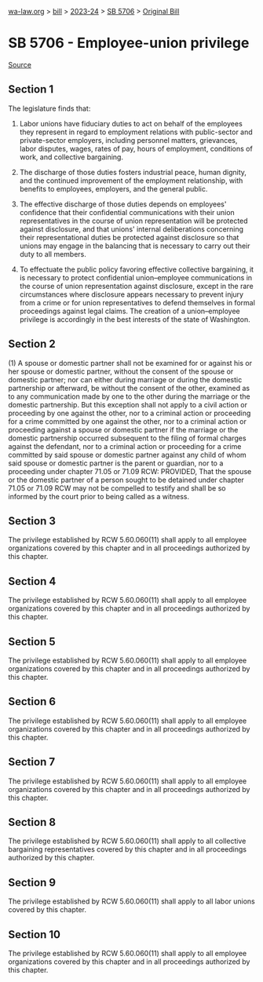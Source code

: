 [wa-law.org](/) > [bill](/bill/) > [2023-24](/bill/2023-24/) > [SB 5706](/bill/2023-24/sb/5706/) > [Original Bill](/bill/2023-24/sb/5706/1/)

# SB 5706 - Employee-union privilege

[Source](http://lawfilesext.leg.wa.gov/biennium/2023-24/Pdf/Bills/Senate%20Bills/5706.pdf)

## Section 1
The legislature finds that:

1. Labor unions have fiduciary duties to act on behalf of the employees they represent in regard to employment relations with public-sector and private-sector employers, including personnel matters, grievances, labor disputes, wages, rates of pay, hours of employment, conditions of work, and collective bargaining.

2. The discharge of those duties fosters industrial peace, human dignity, and the continued improvement of the employment relationship, with benefits to employees, employers, and the general public.

3. The effective discharge of those duties depends on employees' confidence that their confidential communications with their union representatives in the course of union representation will be protected against disclosure, and that unions' internal deliberations concerning their representational duties be protected against disclosure so that unions may engage in the balancing that is necessary to carry out their duty to all members.

4. To effectuate the public policy favoring effective collective bargaining, it is necessary to protect confidential union–employee communications in the course of union representation against disclosure, except in the rare circumstances where disclosure appears necessary to prevent injury from a crime or for union representatives to defend themselves in formal proceedings against legal claims. The creation of a union–employee privilege is accordingly in the best interests of the state of Washington.

## Section 2
(1) A spouse or domestic partner shall not be examined for or against his or her spouse or domestic partner, without the consent of the spouse or domestic partner; nor can either during marriage or during the domestic partnership or afterward, be without the consent of the other, examined as to any communication made by one to the other during the marriage or the domestic partnership. But this exception shall not apply to a civil action or proceeding by one against the other, nor to a criminal action or proceeding for a crime committed by one against the other, nor to a criminal action or proceeding against a spouse or domestic partner if the marriage or the domestic partnership occurred subsequent to the filing of formal charges against the defendant, nor to a criminal action or proceeding for a crime committed by said spouse or domestic partner against any child of whom said spouse or domestic partner is the parent or guardian, nor to a proceeding under chapter 71.05 or 71.09 RCW: PROVIDED, That the spouse or the domestic partner of a person sought to be detained under chapter 71.05 or 71.09 RCW may not be compelled to testify and shall be so informed by the court prior to being called as a witness.

## Section 3
The privilege established by RCW 5.60.060(11) shall apply to all employee organizations covered by this chapter and in all proceedings authorized by this chapter.

## Section 4
The privilege established by RCW 5.60.060(11) shall apply to all employee organizations covered by this chapter and in all proceedings authorized by this chapter.

## Section 5
The privilege established by RCW 5.60.060(11) shall apply to all employee organizations covered by this chapter and in all proceedings authorized by this chapter.

## Section 6
The privilege established by RCW 5.60.060(11) shall apply to all employee organizations covered by this chapter and in all proceedings authorized by this chapter.

## Section 7
The privilege established by RCW 5.60.060(11) shall apply to all employee organizations covered by this chapter and in all proceedings authorized by this chapter.

## Section 8
The privilege established by RCW 5.60.060(11) shall apply to all collective bargaining representatives covered by this chapter and in all proceedings authorized by this chapter.

## Section 9
The privilege established by RCW 5.60.060(11) shall apply to all labor unions covered by this chapter.

## Section 10
The privilege established by RCW 5.60.060(11) shall apply to all employee organizations covered by this chapter and in all proceedings authorized by this chapter.

